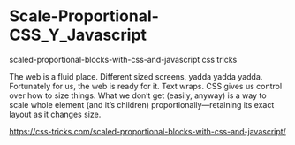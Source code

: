 # Scale-Proportional-CSS_Y_Javascript
 scaled-proportional-blocks-with-css-and-javascript css tricks

The web is a fluid place. Different sized screens, yadda yadda yadda. Fortunately for us, the web is ready for it. Text wraps. CSS gives us control over how to size things. What we don’t get (easily, anyway) is a way to scale whole element (and it’s children) proportionally—retaining its exact layout as it changes size.

https://css-tricks.com/scaled-proportional-blocks-with-css-and-javascript/